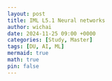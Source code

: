 ```yaml
---
layout: post
title: IML L5.1 Neural networks
author: wichai
date: 2024-11-25 09:00 +0000 
categories: [Study, Master]
tags: [DU, AI, ML]
mermaid: true
math: true
pin: false
---
```



